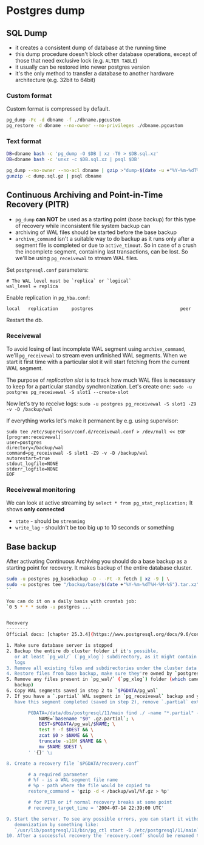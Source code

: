 # Postgres dump

## SQL Dump

- it creates a consistent dump of database at the running time
- this dump procedure doesn't block other database operations, except of those
  that need exclusive lock (e.g. `ALTER TABLE`)
- it usually can be restored into newer postgres version
- it's the only method to transfer a database to another hardware architecture
  (e.g. 32bit to 64bit)

### Custom format

Custom format is compressed by default.

```sh
pg_dump -Fc -d dbname -f ./dbname.pgcustom
pg_restore -d dbname --no-owner --no-privileges ./dbname.pgcustom
```

### Text format

```sh
DB=dbname bash -c 'pg_dump -O $DB | xz -T0 > $DB.sql.xz'
DB=dbname bash -c 'unxz -c $DB.sql.xz | psql $DB'
```

```sh
pg_dump --no-owner --no-acl dbname | gzip >"dump-$(date -u +"%Y-%m-%dT%H:%M:%SZ").sql.gz"
gunzip -c dump.sql.gz | psql dbname
```

## Continuous Archiving and Point-in-Time Recovery (PITR)

- `pg_dump` **can NOT** be used as a starting point (base backup) for this type
  of recovery while inconsistent file system backup can
- archiving of WAL files should be started before the base backup
- `archive_command` isn't a suitable way to do backup as it runs only after a
  segment file is completed or due to `active_timout`. So in case of a crush the
  incomplete segment, containing last transactions, can be lost. So we'll be
  using `pg_receivewal` to stream WAL files.

Set `postgresql.conf` parameters:

    # The WAL level must be `replica` or `logical`
    wal_level = replica

Enable replication in `pg_hba.conf`:

    local   replication     postgres                                peer

Restart the db.

### Receivewal

To avoid losing of last incomplete WAL segment using `archive_command`, we'll
`pg_receivewal` to stream even unfinished WAL segments. When we start it first
time with a particular slot it will start fetching from the current WAL segment.

The purpose of _replication slot_ is to track how much WAL files is necessary to
keep for a particular standby synchronization. Let's create one:
`sudo -u postgres pg_receivewal -S slot1 --create-slot`

Now let's try to receive logs:
`sudo -u postgres pg_receivewal -S slot1 -Z9 -v -D /backup/wal`

If everything works let's make it permanent by e.g. using supervisor:

```
sudo tee /etc/supervisor/conf.d/receivewal.conf > /dev/null << EOF
[program:receivewal]
user=postgres
directory=/backup/wal
command=pg_receivewal -S slot1 -Z9 -v -D /backup/wal
autorestart=true
stdout_logfile=NONE
stderr_logfile=NONE
EOF
```

### Receivewal monitoring

We can look at active streaming by `select * from pg_stat_replication;` It shows
**only connected**

- `state` - should be `streaming`
- `write_lag` - shouldn't be too big up to 10 seconds or something

## Base backup

After activating Continuous Archiving you should do a base backup as a starting
point for recovery. It makes backup of the entire database cluster.

```sh
sudo -u postgres pg_basebackup -D - -Ft -X fetch | xz -9 | \
sudo -u postgres tee "/backup/base/$(date +"%Y-%m-%dT%H-%M-%S").tar.xz" > /dev/null
``

You can do it on a daily basis with crontab job:
`0 5 * * * sudo -u postgres ...`


Recovery
--------
Official docs: [chapter 25.3.4](https://www.postgresql.org/docs/9.6/continuous-archiving.html)

1. Make sure database server is stopped
2. Backup the entire db cluster folder if it's possible,
   or at least `pg_wal/` (`pg_xlog`) subdirectory, as it might contain not archived
   logs
3. Remove all existing files and subdirectories under the cluster data directory
4. Restore files from base backup, make sure they're owned by `postgres` user
5. Remove any files present in `pg_wal/` (`pg_xlog`) folder (which came with base
   backup)
6. Copy WAL segments saved in step 2 to `$PGDATA/pg_wal`
7. If you have a `.partial` WAL segment in `pg_receivewal` backup and you don't
   have this segment completed (saved in step 2), remove `.partial` extension:

        PGDATA=/data/dbs/postgresql/11/main find ./ -name "*.partial" -exec sh -c ' \
            NAME=`basename "$0" .gz.partial`; \
            DEST=$PGDATA/pg_wal/$NAME; \
            test ! -f $DEST && \
            zcat $0 > $NAME && \
            truncate -s16M $NAME && \
            mv $NAME $DEST \
        ' '{}' \;

8. Create a recovery file `$PGDATA/recovery.conf`

        # a required parameter
        # %f - is a WAL segment file name
        # %p - path where the file would be copied to
        restore_command = 'gzip -d < /backup/wal/%f.gz > %p'

        # for PITR or if normal recovery breaks at some point
        # recovery_target_time = '2004-07-14 22:39:00 UTC'

9. Start the server. To see any possible errors, you can start it without
   demonization by something like:
   `/usr/lib/postgresql/11/bin/pg_ctl start -D /etc/postgresql/11/main`
10. After a successful recovery the `recovery.conf` should be renamed to `recovery.done`
```

